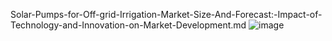 Solar-Pumps-for-Off-grid-Irrigation-Market-Size-And-Forecast:-Impact-of-Technology-and-Innovation-on-Market-Development.md
![image](https://github.com/user-attachments/assets/6d12291e-573f-4f8b-a49f-3b7ec7654f9b)
